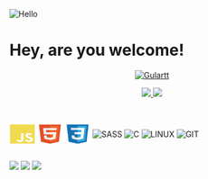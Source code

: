 ![Hello](https://imgur.com/smpGgZ4.gif)

<h1>
Hey, are you welcome!
</h1>

<div> 
  <a href="https://github.com/gulartt">
    <p align="center"><img height="180em" src="https://github-readme-streak-stats.herokuapp.com?user=gulartt&theme=midnight-purple&date_format=M%20j%5B%2C%20Y%5D" alt="Gulartt" /></p>
    <p align="center">
      <img height="140em" src="https://github-readme-stats.vercel.app/api?username=gulartt&show_icons=true&theme=midnight-purple" />
      <img height="140em" src="https://github-readme-stats.vercel.app/api/top-langs/?username=gulartt&theme=midnight-purple&layout=compact" />
    </p>
  </a>
</div>

##
 
<div style="display: inline_block"><br>
  <img align="center" alt="JAVASCRIPT" height="35" width="45" src="https://raw.githubusercontent.com/devicons/devicon/master/icons/javascript/javascript-plain.svg">
  <img align="center" alt="HTML" height="35" width="45" src="https://raw.githubusercontent.com/devicons/devicon/master/icons/html5/html5-original.svg">
  <img align="center" alt="CSS" height="35" width="45" src="https://raw.githubusercontent.com/devicons/devicon/master/icons/css3/css3-original.svg">
 <img align="center" alt="SASS" height="35" width="45" src="https://cdn.jsdelivr.net/gh/devicons/devicon/icons/sass/sass-original.svg">
  <img align="center" alt="C" height="35" width="45" src="https://cdn.jsdelivr.net/gh/devicons/devicon/icons/c/c-original.svg">
  <img align="center" alt="LINUX" height="35" width="45" src="https://cdn.jsdelivr.net/gh/devicons/devicon/icons/linux/linux-original.svg">
  <img align="center" alt="GIT" height="35" width="45" src="https://cdn.jsdelivr.net/gh/devicons/devicon/icons/git/git-original.svg"">
</div>

##

<div> 
 <a href="mailto:samuelgulart@outlook.com" target="_blank"><img src="https://img.shields.io/badge/Microsoft_Outlook-0078D4?style=for-the-badge&logo=microsoft-outlook&logoColor=white" target="_blank"></a> 
  <a href="https://www.linkedin.com/in/samuel-gulart-656971216" target="_blank"><img src="https://img.shields.io/badge/-LinkedIn-%230077B5?style=for-the-badge&logo=linkedin&logoColor=white" target="_blank"></a> 
  <a href="https://discord.com/channels/@samugulart#9812" target="_blank"><img src="https://img.shields.io/badge/Discord-7289DA?style=for-the-badge&logo=discord&logoColor=white" target="_blank"></a>
</div>
  
